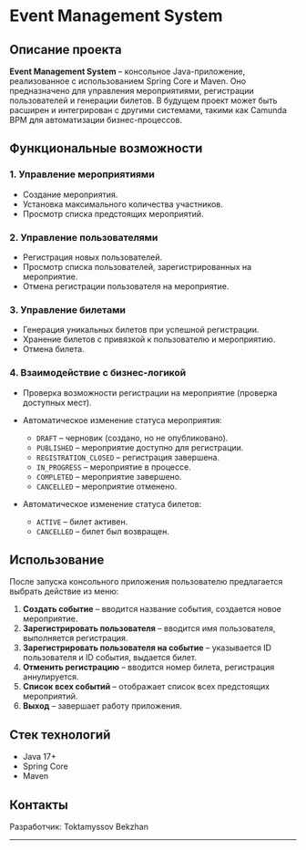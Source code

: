 # Event Management System

## Описание проекта
**Event Management System** – консольное Java-приложение, реализованное с использованием Spring Core и Maven. Оно предназначено для управления мероприятиями, регистрации пользователей и генерации билетов. В будущем проект может быть расширен и интегрирован с другими системами, такими как Camunda BPM для автоматизации бизнес-процессов.

## Функциональные возможности
### 1. Управление мероприятиями
- Создание мероприятия.
- Установка максимального количества участников.
- Просмотр списка предстоящих мероприятий.

### 2. Управление пользователями
- Регистрация новых пользователей.
- Просмотр списка пользователей, зарегистрированных на мероприятие.
- Отмена регистрации пользователя на мероприятие.

### 3. Управление билетами
- Генерация уникальных билетов при успешной регистрации.
- Хранение билетов с привязкой к пользователю и мероприятию.
- Отмена билета.

### 4. Взаимодействие с бизнес-логикой
- Проверка возможности регистрации на мероприятие (проверка доступных мест).
- Автоматическое изменение статуса мероприятия:
    - `DRAFT` – черновик (создано, но не опубликовано).
    - `PUBLISHED` – мероприятие доступно для регистрации.
    - `REGISTRATION_CLOSED` – регистрация завершена.
    - `IN_PROGRESS` – мероприятие в процессе.
    - `COMPLETED` – мероприятие завершено.
    - `CANCELLED` – мероприятие отменено.

- Автоматическое изменение статуса билетов:
    - `ACTIVE` – билет активен.
    - `CANCELLED` – билет был возвращен.


## Использование
После запуска консольного приложения пользователю предлагается выбрать действие из меню:
1. **Создать событие** – вводится название события, создается новое мероприятие.
2. **Зарегистрировать пользователя** – вводится имя пользователя, выполняется регистрация.
3. **Зарегистрировать пользователя на событие** – указывается ID пользователя и ID события, выдается билет.
4. **Отменить регистрацию** – вводится номер билета, регистрация аннулируется.
5. **Список всех событий** – отображает список всех предстоящих мероприятий.
6. **Выход** – завершает работу приложения.

## Стек технологий
- Java 17+
- Spring Core
- Maven

## Контакты
Разработчик: Toktamyssov Bekzhan

---

